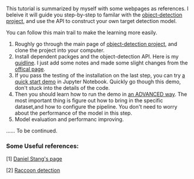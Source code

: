 This tutorial is summarized by myself with some webpages as references. I beleive it will guide you step-by-step to familar with the [object-detection project](https://github.com/tensorflow/models/tree/master/research/object_detection), and use the API to construct your own target detection model.

You can follow this main trail to make the learning more easily.
1. Roughly go through the main page of [object-detection project](https://github.com/tensorflow/models/tree/master/research/object_detection), and clone the project into your computer.
2. Install dependent packges and the object-detection API. Here is my <a href='docs/installation.md'>guidline</a>. I just add some notes and made some slight changes from the [offical page](https://github.com/tensorflow/models/blob/master/research/object_detection/g3doc/installation.md).
3. If you pass the testing of the installation on the last step, you can try <a href='docs/installation.md'>a quick start demo</a> in Jupyter Notebook. Quickly go though this demo, don't stuck into the details of the code.
4. Then you should learn how to run the demo in <a href='docs/rundemo_advanced.md'>an ADVANCED way</a>. The most important thing is figure out how to bring in the specific dataset,and how to configure the pipeline. You don't need to worry about the performance of the model in this step.
5. Model evaluation and performanc improving.

......
To be continued.

### Some Useful references:

[1] [Daniel Stang's page](https://medium.com/@WuStangDan/step-by-step-tensorflow-object-detection-api-tutorial-part-1-selecting-a-model-a02b6aabe39e)

[2] [Raccoon detection](https://towardsdatascience.com/how-to-train-your-own-object-detector-with-tensorflows-object-detector-api-bec72ecfe1d9)




